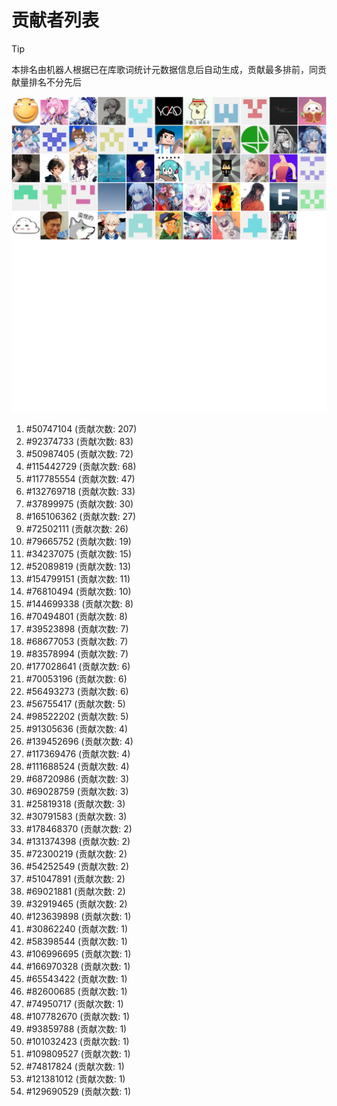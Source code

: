 # 贡献者列表

> [!TIP]
> 本排名由机器人根据已在库歌词统计元数据信息后自动生成，贡献最多排前，同贡献量排名不分先后

![贡献者头像画廊](./CONTRIBUTORS.svg)

1. #50747104 (贡献次数: 207)
2. #92374733 (贡献次数: 83)
3. #50987405 (贡献次数: 72)
4. #115442729 (贡献次数: 68)
5. #117785554 (贡献次数: 47)
6. #132769718 (贡献次数: 33)
7. #37899975 (贡献次数: 30)
8. #165106362 (贡献次数: 27)
9. #72502111 (贡献次数: 26)
10. #79665752 (贡献次数: 19)
11. #34237075 (贡献次数: 15)
12. #52089819 (贡献次数: 13)
13. #154799151 (贡献次数: 11)
14. #76810494 (贡献次数: 10)
15. #144699338 (贡献次数: 8)
16. #70494801 (贡献次数: 8)
17. #39523898 (贡献次数: 7)
18. #68677053 (贡献次数: 7)
19. #83578994 (贡献次数: 7)
20. #177028641 (贡献次数: 6)
21. #70053196 (贡献次数: 6)
22. #56493273 (贡献次数: 6)
23. #56755417 (贡献次数: 5)
24. #98522202 (贡献次数: 5)
25. #91305636 (贡献次数: 4)
26. #139452696 (贡献次数: 4)
27. #117369476 (贡献次数: 4)
28. #111688524 (贡献次数: 4)
29. #68720986 (贡献次数: 3)
30. #69028759 (贡献次数: 3)
31. #25819318 (贡献次数: 3)
32. #30791583 (贡献次数: 3)
33. #178468370 (贡献次数: 2)
34. #131374398 (贡献次数: 2)
35. #72300219 (贡献次数: 2)
36. #54252549 (贡献次数: 2)
37. #51047891 (贡献次数: 2)
38. #69021881 (贡献次数: 2)
39. #32919465 (贡献次数: 2)
40. #123639898 (贡献次数: 1)
41. #30862240 (贡献次数: 1)
42. #58398544 (贡献次数: 1)
43. #106996695 (贡献次数: 1)
44. #166970328 (贡献次数: 1)
45. #65543422 (贡献次数: 1)
46. #82600685 (贡献次数: 1)
47. #74950717 (贡献次数: 1)
48. #107782670 (贡献次数: 1)
49. #93859788 (贡献次数: 1)
50. #101032423 (贡献次数: 1)
51. #109809527 (贡献次数: 1)
52. #74817824 (贡献次数: 1)
53. #121381012 (贡献次数: 1)
54. #129690529 (贡献次数: 1)
